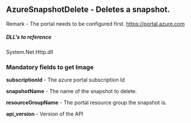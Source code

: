 ## AzureSnapshotDelete - Deletes a snapshot.

Remark - The portal needs to be configured first. https://portal.azure.com

##### DLL's to reference
System.Net.Http.dll

### Mandatory fields to get Image

**subscriptionId**		- The azure portal subscription Id

**snapshotName**	    - The name of the snapshot to delete.

**resourceGroupName**   - The portal resource group the snapshot is.

**api_version**			- Version of the API
